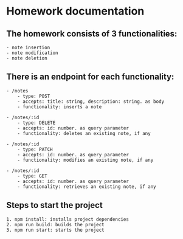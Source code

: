 # Homework documentation

## The homework consists of 3 functionalities:

    - note insertion
    - note modification
    - note deletion

## There is an endpoint for each functionality:

    - /notes
        - type: POST
        - accepts: title: string, description: string. as body
        - functionality: inserts a note

    - /notes/:id 
        - type: DELETE
        - accepts: id: number. as query parameter
        - functionality: deletes an existing note, if any

    - /notes/:id
        - type: PATCH
        - accepts: id: number. as query parameter
        - functionality: modifies an existing note, if any

    - /notes/:id 
        - type: GET
        - accepts: id: number. as query parameter
        - functionality: retrieves an existing note, if any

## Steps to start the project
    
    1. npm install: installs project dependencies
    2. npm run build: builds the project
    3. npm run start: starts the project